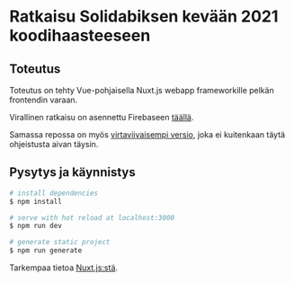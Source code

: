 # Ratkaisu Solidabiksen kevään 2021 koodihaasteeseen

## Toteutus

Toteutus on tehty Vue-pohjaisella Nuxt.js webapp frameworkille pelkän frontendin varaan.

Virallinen ratkaisu on asennettu Firebaseen [täällä](https://koodihaaste-2021.web.app/).

Samassa repossa on myös [virtaviivaisempi versio](https://koodihaaste-2021.web.app/advanced/), joka ei kuitenkaan täytä ohjeistusta aivan täysin.

## Pysytys ja käynnistys

```bash
# install dependencies
$ npm install

# serve with hot reload at localhost:3000
$ npm run dev

# generate static project
$ npm run generate
```

Tarkempaa tietoa [Nuxt.js:stä](https://nuxtjs.org).
